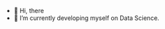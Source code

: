 - 👋 Hi, there
- 🔭 I’m currently developing myself on Data Science.

<!---
yakupbilen/yakupbilen is a ✨ special ✨ repository because its `README.md` (this file) appears on your GitHub profile.
You can click the Preview link to take a look at your changes.
--->
